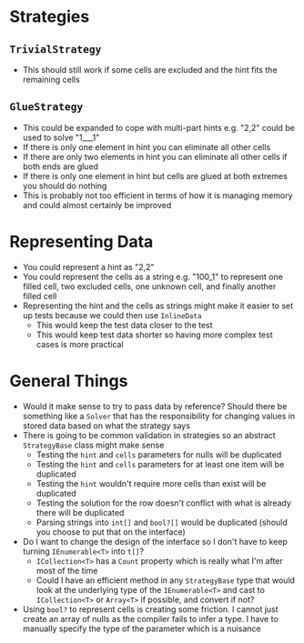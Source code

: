 # Strategies

## `TrivialStrategy`

* This should still work if some cells are excluded and the hint fits the remaining cells

## `GlueStrategy`

* This could be expanded to cope with multi-part hints e.g. "2,2" could be used to solve "1___1"
* If there is only one element in hint you can eliminate all other cells
* If there are only two elements in hint you can eliminate all other cells if both ends are glued
* If there is only one element in hint but cells are glued at both extremes you should do nothing
* This is probably not too efficient in terms of how it is managing memory and could almost certainly be improved

# Representing Data

* You could represent a hint as "2,2"
* You could represent the cells as a string e.g. "100_1" to represent one filled cell, two excluded cells, one unknown cell, and finally another filled cell
* Representing the hint and the cells as strings might make it easier to set up tests because we could then use `InlineData`
    * This would keep the test data closer to the test
    * This would keep test data shorter so having more complex test cases is more practical

# General Things

* Would it make sense to try to pass data by reference? Should there be something like a `Solver` that has the responsibility for changing values in stored data based on what the strategy says
* There is going to be common validation in strategies so an abstract `StrategyBase` class might make sense
    * Testing the `hint` and `cells` parameters for nulls will be duplicated
    * Testing the `hint` and `cells` parameters for at least one item will be duplicated
    * Testing the `hint` wouldn't require more cells than exist will be duplicated
    * Testing the solution for the row doesn't conflict with what is already there will be duplicated
    * Parsing strings into `int[]` and `bool?[]` would be duplicated (should you choose to put that on the interface)
* Do I want to change the design of the interface so I don't have to keep turning `IEnumerable<T>` into `t[]`?
    * `ICollection<T>` has a `Count` property which is really what I'm after most of the time
    * Could I have an efficient method in any `StrategyBase` type that would look at the underlying type of the `IEnumerable<T>` and cast to `ICollection<T>` or `Array<T>` if possible, and convert if not?
* Using `bool?` to represent cells is creating some friction. I cannot just create an array of nulls as the compiler fails to infer a type. I have to manually specify the type of the parameter which is a nuisance